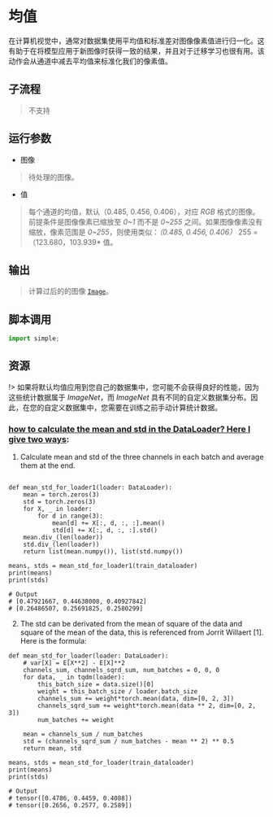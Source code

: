 # 均值

在计算机视觉中，通常对数据集使用平均值和标准差对图像像素值进行归一化。这有助于在将模型应用于新图像时获得一致的结果，并且对于迁移学习也很有用。该动作会从通道中减去平均值来标准化我们的像素值。


## 子流程
> 不支持


## 运行参数

* 图像
> 待处理的图像。
* 值
> 每个通道的均值，默认（0.485, 0.456, 0.406），对应 *RGB* 格式的图像。前提条件是图像像素已缩放至 *0~1* 而不是 *0~255* 之间。如果图像像素没有缩放，像素范围是 *0~255*，则使用类似：*（0.485, 0.456, 0.406）* 255 =（123.680，103.939* 值。

## 输出

> 计算过后的的图像 [`Image`](./types/Image.md)。


## 脚本调用

```python
import simple;

```

## 资源

!> 如果将默认均值应用到您自己的数据集中，您可能不会获得良好的性能，因为这些统计数据属于 *ImageNet*，而 *ImageNet* 具有不同的自定义数据集分布。因此，在您的自定义数据集中，您需要在训练之前手动计算统计数据。


### [how to calculate the mean and std in the DataLoader? Here I give two ways](https://xydida.com/2022/9/11/ComputerVision/Normalize-images-with-transform-in-pytorch-dataloader/):

1. Calculate mean and std of the three channels in each batch and average them at the end.

```

def mean_std_for_loader1(loader: DataLoader):
    mean = torch.zeros(3)
    std = torch.zeros(3)
    for X, _ in loader:
        for d in range(3):
            mean[d] += X[:, d, :, :].mean()
            std[d] += X[:, d, :, :].std()
    mean.div_(len(loader))
    std.div_(len(loader))
    return list(mean.numpy()), list(std.numpy())

means, stds = mean_std_for_loader1(train_dataloader)
print(means)
print(stds)

# Output
# [0.47921667, 0.44638008, 0.40927842]
# [0.26486507, 0.25691825, 0.2580299]
```

2. The std can be derivated from the mean of square of the data and square of the mean of the data, this is referenced from Jorrit Willaert [1]. Here is the formula:

```
def mean_std_for_loader(loader: DataLoader):
    # var[X] = E[X**2] - E[X]**2
    channels_sum, channels_sqrd_sum, num_batches = 0, 0, 0
    for data, _ in tqdm(loader):
        this_batch_size = data.size()[0]
        weight = this_batch_size / loader.batch_size
        channels_sum += weight*torch.mean(data, dim=[0, 2, 3])
        channels_sqrd_sum += weight*torch.mean(data ** 2, dim=[0, 2, 3])
        num_batches += weight

    mean = channels_sum / num_batches
    std = (channels_sqrd_sum / num_batches - mean ** 2) ** 0.5
    return mean, std

means, stds = mean_std_for_loader(train_dataloader)
print(means)
print(stds)

# Output
# tensor([0.4786, 0.4459, 0.4088])
# tensor([0.2656, 0.2577, 0.2589])
```
